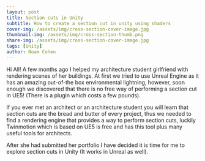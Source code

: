 ```yaml
---
layout: post
title: Section cuts in Unity
subtitle: How to create a section cut in unity using shaders
cover-img: /assets/img/cross-section-cover-image.jpg
thumbnail-img: /assets/img/cross-section-thumb.png
share-img: /assets/img/cross-section-cover-image.jpg
tags: [Unity]
author: Noam Cohen
---
```


Hi All!
A few months ago I helped my architecture student girlfriend with rendering scenes of her buildings.
At first we tried to use Unreal Engine as it has an amazing out-of-the box environmental lightning, however, soon enough we discovered that there is no free way of performing a section cut in UE5! (There is a plugin which costs a few pounds).

If you ever met an architect or an architecture student you will learn that section cuts are the bread and butter of every project, thus we needed to find a rendering engine that provides a way to perform section cuts, luckily Twinmotion which is based on UE5 is free and has this tool plus many useful tools for architects.

After she had submitted her portfolio I have decided it is time for me to explore section cuts in Unity (It works in Unreal as well).

